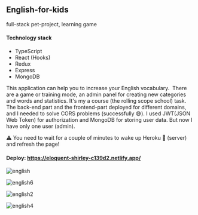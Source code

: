 ## English-for-kids
full-stack pet-project,  learning game  
#### Technology stack
* TypeScript
* React (Hooks)
* Redux
* Express
* MongoDB

This application can help you to increase your English vocabulary. 
There are a game or training mode, an admin panel for creating new categories and words and statistics.
It's my a course (the rolling scope school) task. 
The back-end part and the frontend-part deployed for different domains, and I needed to solve CORS problems (successfully 😅).
I used JWT(JSON Web Token) for authorization and MongoDB for storing user data. But now I have only one user (admin).

⚠️ You need to wait for a couple of minutes to wake up Heroku 🤖 (server) and refresh the page! 
#### Deploy: https://eloquent-shirley-c139d2.netlify.app/

![english](https://user-images.githubusercontent.com/62506380/128503185-35a4cbb4-235e-454d-8c11-c6dad026ad27.png) 

![english6](https://user-images.githubusercontent.com/62506380/128503389-2891e62c-9241-4492-b433-07d8f741e200.png)

![english2](https://user-images.githubusercontent.com/62506380/128503189-c20fc991-fead-4590-b3d0-12df707ad138.png) 

![english4](https://user-images.githubusercontent.com/62506380/128503196-dce833eb-e2fb-4ce3-812e-e1f42699c4a7.png)  




